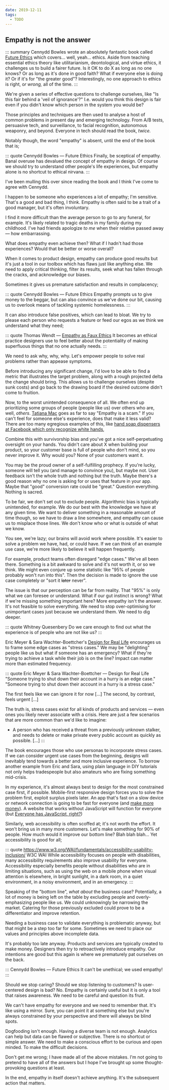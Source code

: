 ```yaml
---
date: 2019-12-11
tags:
  - TODO
---
```


## Empathy is not the answer

::: summary
Cennydd Bowles wrote an absolutely fantastic book called [Future Ethics](https://www.future-ethics.com/) which covers... well, yeah... ethics. Aside from teaching essential ethics theory like utilitarianism, deontological, and virtue ethics, it challenges us to build a fairer future. Is it OK to do X as long as no one knows? Or as long as it's done in good faith? What if everyone else is doing it? Or if it's for "the greater good"? Interestingly, no one approach to ethics is right, o*r wrong,* all of the time.
:::

We're given a series of effective questions to challenge ourselves, like "Is this fair behind a 'veil of ignorance'?" I.e. would you think this design is fair even if you didn't know which person in the system you would be?

Those principles and techniques are then used to analyse a host of common problems in present day and emerging technology. From A/B tests, persuasive tech, and surveillance, to facial recognition, autonomous weaponry, and beyond. Everyone in tech should read the book, *twice.*

Notably though, the word "empathy" is absent, until the end of the book that is;

::: quote Cennydd Bowles — Future Ethics
Finally, be sceptical of empathy. Banal overuse has devalued the concept of empathy in design. Of course we should try to understand other people's life experiences, but empathy alone is no shortcut to ethical nirvana.
:::

I've been mulling this over since reading the book and I think I've come to agree with Cennydd.

I happen to be someone who experiences a lot of empathy; I'm sensitive. That's a good and bad thing, I think. Empathy is often said to be a trait of a good manager, but it's often involuntary. 

I find it more difficult than the average person to go to any funeral, for example. It's likely related to tragic deaths in my family during my childhood. I've had friends apologize *to me* when their relative passed away — how embarrassing.

What does empathy even achieve then? What if I hadn't had those experiences? Would that be better or worse overall?

When it comes to product design, empathy can produce good results but it's just a tool in our toolbox which has flaws just like anything else. We need to apply critical thinking, filter its results, seek what has fallen through the cracks, and acknowledge our biases. 

Sometimes it gives us premature satisfaction and results in complacency;

::: quote Cennydd Bowles — Future Ethics
Empathy prompts us to give money to the beggar, but can also convince us we've done our bit, causing us to overlook means of tackling systemic homelessness.
:::

It can also introduce false positives, which can lead to bloat. We try to please each person who requests a feature or feed our egos as we think we understand what they need;

::: quote Thomas Wendt — [Empathy as Faux Ethics](https://www.epicpeople.org/empathy-faux-ethics/)
It becomes an ethical practice designers use to feel better about the potentiality of making superfluous things that no one actually needs.
:::

We need to ask why, why, why. Let's empower people to solve real problems rather than appease symptoms. 

Before introducing any significant change, I'd love to be able to find a metric that illustrates the target problem, along with a rough projected delta the change should bring. This allows us to challenge ourselves (despite sunk costs) and go back to the drawing board if the desired outcome didn't come to fruition.

Now, to the worst unintended consequence of all. We often end up prioritizing some groups of people (people like us) over others who are, well, *others*. [Tatiana Mac](https://www.youtube.com/watch?v=nQq_gZiZ-jg) goes as far to say "Empathy is a scam." If you can't feel for someone else's experience, does that make it less valid? There are too many egregious examples of this, like [hand soap dispensers at Facebook which only recognize white hands](https://twitter.com/nke_ise/status/897756900753891328),

Combine this with survivorship bias and you've got a nice self-perpetuating oversight on your hands. You didn't care about X when building your product, so your customer base is full of people who don't mind, so you never improve it. Why would you? None of your customers want it.

You may be the proud owner of a self-fulfilling prophecy. If you're lucky, someone will tell you (and manage to convince you), but maybe not. User feedback isn't the whole truth and nothing but the truth. Maybe there's a good reason why no one is asking for or uses that feature in your app. Maybe that "good" conversion rate could be "great." Question everything. Nothing is sacred.

To be fair, we don't set out to exclude people. Algorithmic bias is typically unintended, for example. We do our best with the knowledge we have at any given time. We want to deliver something in a reasonable amount of time though, so we have to draw a line somewhere, and empathy can cause us to misplace those lines. We don't know who or what is outside of what we know.

You see, we're lazy; our brains will avoid work where possible. It's easier to solve a problem we have, had, or could have. If we can think of an example use case, we're more likely to believe it will happen frequently.

For example, product teams often disregard "edge cases." We've all been there. Something is a bit awkward to solve and it's not worth it, or so we think. We might even conjure up some statistic like "95% of people probably won't run into this". Then the decision is made to ignore the use case completely or "sort it ~~later~~ never".

The issue is that our perception can be far from reality. That "95%" is only what we can foresee or understand. What if our gut instinct is wrong? What if we're missing something important here? More empathy isn't the answer. It's not feasible to solve everything. We need to stop over-optimising for unimportant cases just because we understand them. We need to dig deeper.

::: quote Whitney Quesenbery
Do we care enough to find out what the experience is of people who are not like us?
:::

Eric Meyer & Sara Wachter-Boettcher's [Design for Real Life](https://abookapart.com/products/design-for-real-life) encourages us to frame some edge cases as "stress cases." We may be "delighting" people like us but what if someone has an emergency? What if they're trying to achieve a task while their job is on the line? Impact can matter more than estimated frequency.

::: quote Eric Meyer & Sara Wachter-Boettcher — Design for Real Life
"Someone trying to shut down their account in a hurry is an edge case."
"Someone trying to shut down their account in a hurry is a stress case."

The first feels like we can ignore it for now [...] The second, by contrast, feels urgent [...]

The truth is, stress cases exist for all kinds of products and services — even ones you likely never associate with a crisis. Here are just a few scenarios that are more common than we'd like to imagine:

- A person who has received a threat from a previously unknown stalker, and needs to delete or make private every public account as quickly as possible.
[...]
:::

The book encourages those who use personas to incorporate stress cases. If we can consider urgent use cases from the beginning, designs will inevitably tend towards a better and more inclusive experience. To borrow another example from Eric and Sara, using plain language in DIY tutorials not only helps tradespeople but also amateurs who are fixing something mid-crisis.

In my experience, it's almost always best to design for the most constrained case first, if possible. Mobile-first responsive design forces you to solve the problem first, exploit surplus pixels later. An app that's fast on a slow device or network connection is going to be fast for everyone (and [make more money](https://wpostats.com/)). A website that works without JavaScript will function for everyone (but [Everyone has JavaScript, right?](https://kryogenix.org/code/browser/everyonehasjs.html))

Similarly, web accessibility is often scoffed at; it's not worth the effort. It won't bring us in many more customers. Let's make something for 90% of people. How much would it improve our bottom line? Blah blah blah... Yet accessibility is good for all;

::: quote https://www.w3.org/WAI/fundamentals/accessibility-usability-inclusion/ W3C WAI
While accessibility focuses on people with disabilities, many accessibility requirements also improve usability for everyone. Accessibility especially benefits people without disabilities who are in limiting situations, such as using the web on a mobile phone when visual attention is elsewhere, in bright sunlight, in a dark room, in a quiet environment, in a noisy environment, and in an emergency.
:::

Speaking of the "bottom line", *what about* the business case? Potentially, a lot of money is being left on the table by excluding people and overly-emphasizing people like us. We could unknowingly be narrowing the market. Catering for those previously excluded could prove to be a differentiator and improve retention.

Needing a business case to validate everything is problematic anyway, but that might be a step too far for some. Sometimes we need to place our values and principles above incomplete data.

It's probably too late anyway. Products and services are typically created to make money. Designers then try to retroactively introduce empathy. Our intentions are good but this again is where we prematurely pat ourselves on the back.

::: Cennydd Bowles — Future Ethics
It can't be unethical; we used empathy!
:::

Should we stop caring? Should we stop listening to customers? Is user-centered design is bad? No. Empathy is certainly useful but it is only a tool that raises awareness. We need to be careful and question its fruit.

We can't have empathy for everyone and we need to remember that. It's like using a mirror. Sure, you can point it at something else but you're always constrained by your perspective and there will always be blind spots.

Dogfooding isn't enough. Having a diverse team is not enough. Analytics can help but data can be flawed or subjective. There is no shortcut or simple answer. We need to make a conscious effort to be curious and open minded. To make the difficult decisions.

Don't get me wrong; I have made all of the above mistakes. I'm not going to pretend to have all of the answers but I hope I've brought up some thought-provoking questions at least.

In the end, empathy in itself doesn't achieve anything. It's the subsequent action that matters.